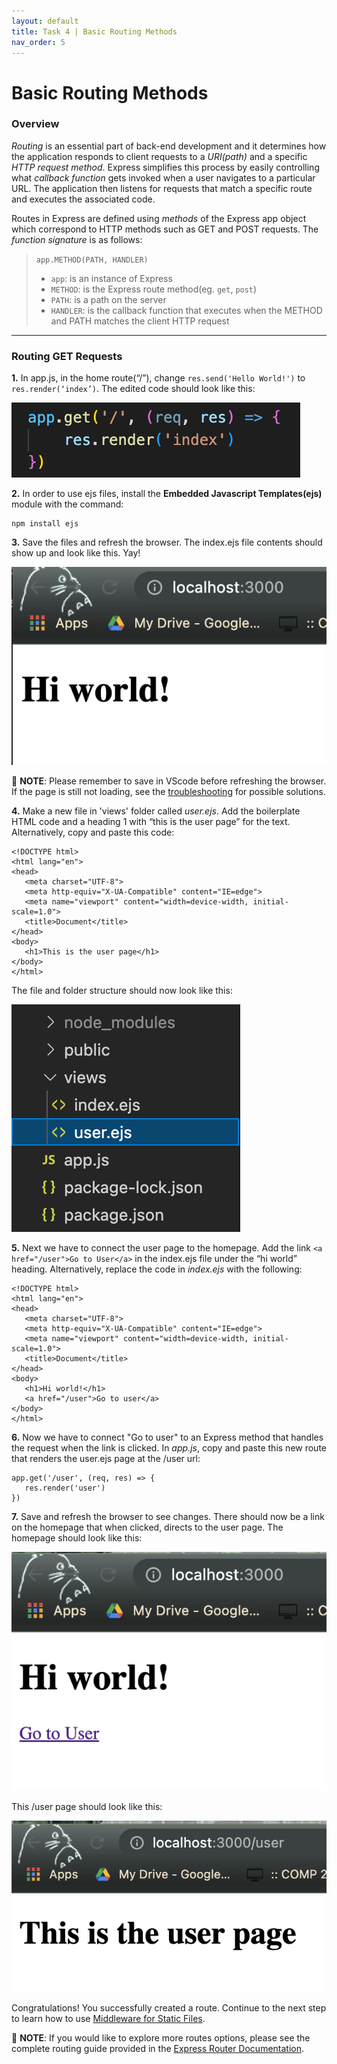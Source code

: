 ```yaml
---
layout: default
title: Task 4 | Basic Routing Methods
nav_order: 5
---
```


# Basic Routing Methods
### Overview
*Routing* is an essential part of back-end development and it determines how the application responds to client requests to a *URI(path)* and a specific *HTTP request method*. Express simplifies this process by easily controlling what *callback function* gets invoked when a user navigates to a particular URL. The application then listens for requests that match a specific route and executes the associated code.

Routes in Express are defined using *methods* of the Express app object which correspond to HTTP methods such as GET and POST requests. The *function signature* is as follows:

>`app.METHOD(PATH, HANDLER)`
> - `app`: is an instance of Express
> - `METHOD`: is the Express route method(eg. `get`, `post`)
> - `PATH`: is a path on the server
> - `HANDLER`: is the callback function that executes when the METHOD and PATH matches the client HTTP request

---

### Routing GET Requests

**1.**  In app.js, in the home route(“/”), change `res.send('Hello World!')` to `res.render(‘index’)`. The edited code should look like this:

![render index.ejs](../assets/images/render_index.png)

**2.**  In order to use ejs files, install the **Embedded Javascript Templates(ejs)** module with the command:

```
npm install ejs
```

**3.**  Save the files and refresh the browser. The index.ejs file contents should show up and look like this. Yay!

![index working](../assets/images/index1.png)

💭 **NOTE**: Please remember to save in VScode before refreshing the browser. If the page is still not loading, see the [troubleshooting](troubleshooting.md) for possible solutions.

**4.**  Make a new file in 'views' folder called *user.ejs*. Add the boilerplate HTML code and a heading 1 with “this is the user page” for the text. Alternatively, copy and paste this code:
```
<!DOCTYPE html>
<html lang="en">
<head>
   <meta charset="UTF-8">
   <meta http-equiv="X-UA-Compatible" content="IE=edge">
   <meta name="viewport" content="width=device-width, initial-scale=1.0">
   <title>Document</title>
</head>
<body>
   <h1>This is the user page</h1>
</body>
</html>
```

The file and folder structure should now look like this:

![user folder structure](../assets/images/user_file.png)

**5.**  Next we have to connect the user page to the homepage. Add the link `<a href="/user">Go to User</a>` in the index.ejs file under the “hi world” heading. Alternatively, replace the code in *index.ejs* with the following:
```
<!DOCTYPE html>
<html lang="en">
<head>
   <meta charset="UTF-8">
   <meta http-equiv="X-UA-Compatible" content="IE=edge">
   <meta name="viewport" content="width=device-width, initial-scale=1.0">
   <title>Document</title>
</head>
<body>
   <h1>Hi world!</h1>
   <a href="/user">Go to user</a>
</body>
</html>
```

**6.**  Now we have to connect "Go to user" to an Express method that handles the request when the link is clicked. In *app.js*, copy and paste this new route that renders the user.ejs page at the /user url:
```
app.get('/user', (req, res) => {
   res.render('user')
})
```

**7.**  Save and refresh the browser to see changes. There should now be a link on the homepage that when clicked, directs to the user page. The homepage should look like this:

![homepage with user link](../assets/images/homepage_user.png)

This /user page should look like this:

![user page](../assets/images/user_page.png)


Congratulations! You successfully created a route. Continue to the next step to learn how to use [Middleware for Static Files](step-5.md).

💭 **NOTE**: If you would like to explore more routes options, please see the complete routing guide provided in the [Express Router Documentation](https://expressjs.com/en/guide/routing.html).



